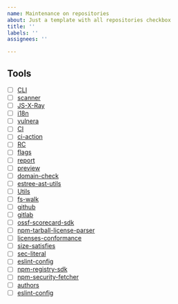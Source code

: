 ```yaml
---
name: Maintenance on repositories
about: Just a template with all repositories checkbox
title: ''
labels: ''
assignees: ''

---
```


## Tools

- [ ] [CLI](https://github.com/NodeSecure/cli)
- [ ] [scanner](https://github.com/NodeSecure/scanner)
- [ ] [JS-X-Ray](https://github.com/NodeSecure/js-x-ray)
- [ ] [i18n](https://github.com/NodeSecure/i18n)
- [ ] [vulnera](https://github.com/NodeSecure/vulnera)
- [ ] [CI](https://github.com/NodeSecure/ci)
- [ ] [ci-action](https://github.com/NodeSecure/ci-action)
- [ ] [RC](https://github.com/NodeSecure/rc)
- [ ] [flags](https://github.com/NodeSecure/flags)
- [ ] [report](https://github.com/NodeSecure/report)
- [ ] [preview](https://github.com/NodeSecure/preview)
- [ ] [domain-check](https://github.com/NodeSecure/Domain-check)
- [ ] [estree-ast-utils](https://github.com/NodeSecure/estree-ast-utils)
- [ ] [Utils](https://github.com/NodeSecure/Utils)
- [ ] [fs-walk](https://github.com/NodeSecure/fs-walk)
- [ ] [github](https://github.com/NodeSecure/github)
- [ ] [gitlab](https://github.com/NodeSecure/gitlab)
- [ ] [ossf-scorecard-sdk](https://github.com/NodeSecure/ossf-scorecard-sdk)
- [ ] [npm-tarball-license-parser](https://github.com/NodeSecure/npm-tarball-license-parser)
- [ ] [licenses-conformance](https://github.com/NodeSecure/licenses-conformance)
- [ ] [size-satisfies](https://github.com/NodeSecure/size-satisfies)
- [ ] [sec-literal](https://github.com/NodeSecure/sec-literal)
- [ ] [eslint-config](https://github.com/NodeSecure/eslint-config)
- [ ] [npm-registry-sdk](https://github.com/NodeSecure/npm-registry-sdk)
- [ ] [npm-security-fetcher](https://github.com/NodeSecure/npm-security-fetcher)
- [ ] [authors](https://github.com/NodeSecure/authors)
- [ ] [eslint-config](https://github.com/NodeSecure/eslint-config)
